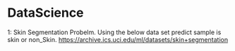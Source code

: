 # DataScience

1: Skin Segmentation Probelm.
Using the below data set predict sample is skin or non_Skin.
https://archive.ics.uci.edu/ml/datasets/skin+segmentation

